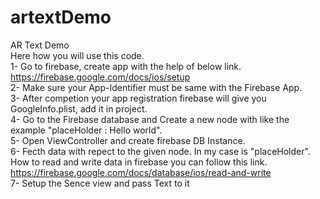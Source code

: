 # artextDemo
AR Text Demo<br />
Here how you will use this code.<br />
1- Go to firebase, create app with the help of below link.<br />
https://firebase.google.com/docs/ios/setup<br />
2- Make sure your App-Identifier must be same with the Firebase App.<br />
3- After competion your app registration firebase will give you GoogleInfo.plist, add it in project.<br />
4- Go to the Firebase database and Create a new node with like the example "placeHolder : Hello world".<br />
5- Open ViewController and create firebase DB Instance.<br />
6- Fecth data with repect to the given node. In my case is "placeHolder". How to read and write data in firebase you can follow this link.
https://firebase.google.com/docs/database/ios/read-and-write<br />
7- Setup the Sence view and pass Text to it<br />

